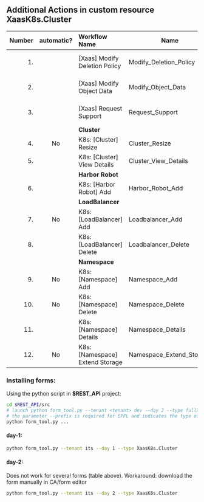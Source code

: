 ## Additional Actions in custom resource XaasK8s.Cluster


| Number | automatic? | Workflow  Name                  | Name                     | Menu label                       | form                                | css                             |
|-------:|:----------:|:--------------------------------|--------------------------|----------------------------------|-------------------------------------|---------------------------------|
|     1. |            | [Xaas] Modify Deletion Policy   | Modify_Deletion_Policy   | [Cluster] Modify Deletion Policy | [yml](Modify_Deletion_Policy.yml)   | 
|     2. |            | [Xaas] Modify Object Data       | Modify_Object_Data       | [Cluster] Modify Object Data     | [yml](Modify_Object_Data.yml)       | 
|     3. |            | [Xaas] Request Support          | Request_Support          | [Cluster] Request Support        | [yml](Request_Support.yml)          |
|        |            | **Cluster**                     |
|     4. |     No     | K8s: [Cluster] Resize           | Cluster_Resize           | [Cluster] Resize                 | [yml](Cluster_Resize.yml)           |
|     5. |            | K8s: [Cluster] View Details     | Cluster_View_Details     | [Cluster] View Details           | [yml](Cluster_View_Details.yml)     | [css](Cluster_View_Details.css) |
|        |            | **Harbor Robot**                |
|     6. |            | K8s: [Harbor Robot] Add         | Harbor_Robot_Add         | [Harbor Robot] Add               | [yml](Harbor_Robot_Add.yml)         |
|        |            | **LoadBalancer**                |
|     7. |     No     | K8s: [LoadBalancer] Add         | Loadbalancer_Add         | [LoadBalancer] Add               | [yml](Loadbalancer_Add.yml)         |
|     8. |            | K8s: [LoadBalancer] Delete      | Loadbalancer_Delete      | [LoadBalancer] Delete            | [yml](Loadbalancer_Delete.yml)      |
|        |            | **Namespace**                   |
|     9. |     No     | K8s: [Namespace] Add            | Namespace_Add            | [Namespace] Add                  | [yml](Namespace_Add.yml)            |
|    10. |     No     | K8s: [Namespace] Delete         | Namespace_Delete         | [Namespace] Delete               | [yml](Namespace_Delete.yml)         |
|    11. |            | K8s: [Namespace] Details        | Namespace_Details        | [Namespace] Details              | [yml](Namespace_Details.yml)        | [css](Namespace_Details.css)    |
|    12. |     No     | K8s: [Namespace] Extend Storage | Namespace_Extend_Storage | [Namespace] Extend Storage       | [yml](Namespace_Extend_Storage.yml) |

### Installing forms:
Using the python script in **$REST_API** project:
```bash
cd $REST_API/src
# launch python form_tool.py --tenant <tenant> dev --day 2 --type fullXaasDTName, e.g.
# the parameter --prefix is required for EPFL and indicates the type of volume col 
python form_tool.py ...
```

#### day-1:
```bash
python form_tool.py --tenant its --day 1 --type XaasK8s.Cluster
```
#### day-2:
Does not work for several forms (table above). Workaround: download the form manually in CA/form editor
```bash
python form_tool.py --tenant its --day 2 --type XaasK8s.Cluster
```
